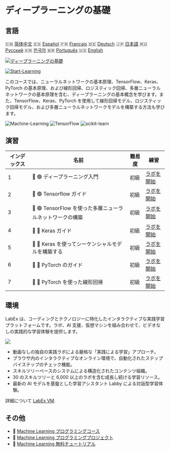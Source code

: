 # ディープラーニングの基礎

## 言語

🇨🇳 [简体中文](README_zh.md) 🇪🇸 [Español](README_es.md) 🇫🇷 [Français](README_fr.md) 🇩🇪 [Deutsch](README_de.md) 🇯🇵 [日本語](README_ja.md) 🇷🇺 [Русский](README_ru.md) 🇰🇷 [한국어](README_ko.md) 🇧🇷 [Português](README_pt.md) 🇺🇸 [English](README.md) 

[![ディープラーニングの基礎](https://cover-creator.labex.io/foundations-of-deep-learning.png?lang=ja)](https://labex.io/ja/courses/foundations-of-deep-learning)

[![Start-Learning](https://img.shields.io/badge/Start-Learning-whitesmoke?style=for-the-badge)](https://labex.io/ja/courses/foundations-of-deep-learning)

このコースでは、ニューラルネットワークの基本原理、TensorFlow、Keras、PyTorch の基本原理、および線形回帰、ロジスティック回帰、多層ニューラルネットワークの基本原理を含む、ディープラーニングの基本概念を学びます。また、TensorFlow、Keras、PyTorch を使用して線形回帰モデル、ロジスティック回帰モデル、および多層ニューラルネットワークモデルを構築する方法も学びます。

![Machine-Learning](https://img.shields.io/badge/Machine-Learning-whitesmoke?style=for-the-badge&logo=machine-learning)
![TensorFlow](https://img.shields.io/badge/TensorFlow-whitesmoke?style=for-the-badge&logo=tensorflow)
![scikit-learn](https://img.shields.io/badge/scikit-learn-whitesmoke?style=for-the-badge&logo=scikit-learn)


## 演習

|   インデックス | 名前                                                      | 難易度   | 練習                                                                                                                          |
|----------------|-----------------------------------------------------------|----------|-------------------------------------------------------------------------------------------------------------------------------|
|              1 | 📖 🟢 ディープラーニング入門                              | 初級     | <a target='_blank' href='https://labex.io/ja/labs/ml-introduction-to-deep-learning-20790'>ラボを開始</a>                      |
|              2 | 📖 🟢 Tensorflow ガイド                                   | 初級     | <a target='_blank' href='https://labex.io/ja/labs/ml-guide-of-tensorflow-20777'>ラボを開始</a>                                |
|              3 | 📖 🟢 TensorFlow を使った多層ニューラルネットワークの構築 | 初級     | <a target='_blank' href='https://labex.io/ja/labs/ml-building-multilayer-neural-network-with-tensorflow-20750'>ラボを開始</a> |
|              4 | 📖 🔵 Keras ガイド                                        | 初級     | <a target='_blank' href='https://labex.io/ja/labs/ml-guide-of-keras-20775'>ラボを開始</a>                                     |
|              5 | 📖 🔵 Keras を使ってシーケンシャルモデルを構築する        | 初級     | <a target='_blank' href='https://labex.io/ja/labs/ml-build-a-sequential-model-with-keras-20751'>ラボを開始</a>                |
|              6 | 📖 🔵 PyTorch のガイド                                    | 初級     | <a target='_blank' href='https://labex.io/ja/labs/ml-guide-of-pytorch-20776'>ラボを開始</a>                                   |
|              7 | 📖 🔵 PyTorch を使った線形回帰                            | 初級     | <a target='_blank' href='https://labex.io/ja/labs/ml-linear-regression-with-pytorch-20798'>ラボを開始</a>                     |

## 環境

LabEx は、コーディングとテクノロジーに特化したインタラクティブな実践学習プラットフォームです。ラボ、AI 支援、仮想マシンを組み合わせて、ビデオなしの実践的な学習体験を提供します。

![](https://tutorial-screenshot.getvm.io/images/vm-1725247253.png)

- 動画なしの独自の実践ラボによる厳格な「実践による学習」アプローチ。
- ブラウザ内のインタラクティブなオンライン環境で、自動化されたステップバイステップのチェック機能。
- スキルツリーベースのシステムによる構造化されたコンテンツ組織。
- 30 のスキルツリーと 6,000 以上のラボを含む成長し続ける学習リソース。
- 最新の AI モデルを基盤とした学習アシスタント Labby による対話型学習体験。

詳細について [LabEx VM](https://support.labex.io/using-labex/virtual-machine).

## その他

- 🔗 [Machine Learning プログラミングコース](https://github.com/labex-labs/awesome-programming-courses)
- 🔗 [Machine Learning プログラミングプロジェクト](https://github.com/labex-labs/awesome-programming-projects)
- 🔗 [Machine Learning 無料チュートリアル](https://github.com/labex-labs/ml-free-tutorials)

